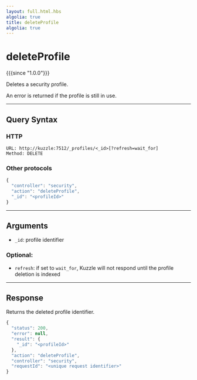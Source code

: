 ```yaml
---
layout: full.html.hbs
algolia: true
title: deleteProfile
algolia: true
---
```



# deleteProfile

{{{since "1.0.0"}}}

Deletes a security profile.

An error is returned if the profile is still in use.

---

## Query Syntax

### HTTP

```http
URL: http://kuzzle:7512/_profiles/<_id>[?refresh=wait_for]
Method: DELETE
```

### Other protocols

```js
{
  "controller": "security",
  "action": "deleteProfile",
  "_id": "<profileId>"
}
```

---

## Arguments

* `_id`: profile identifier

### Optional:

* `refresh`: if set to `wait_for`, Kuzzle will not respond until the profile deletion is indexed

---

## Response

Returns the deleted profile identifier.

```javascript
{
  "status": 200,                     
  "error": null,                     
  "result": {
    "_id": "<profileId>"
  },
  "action": "deleteProfile",
  "controller": "security",
  "requestId": "<unique request identifier>"
}
```

